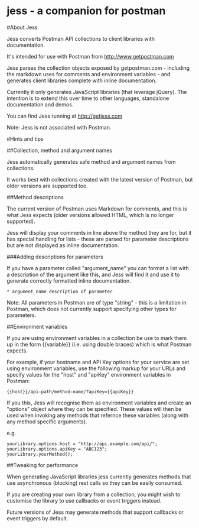 jess - a companion for postman
====

#About Jess

Jess converts Postman API collections to client libraries with documentation.

It's intended for use with Postman from http://www.getpostman.com

Jess parses the collection objects exposed by getpostman.com - including the 
markdown uses for comments and environment variables - and generates client 
libraries complete with inline documentation.

Currently it only generates JavaScript libraries (that leverage jQuery). The 
intention is to extend this over time to other languages, standalone 
documentation and demos.

You can find Jess running at http://getjess.com

Note: Jess is not associated with Postman.

#Hints and tips

##Collection, method and argument names

Jess automatically generates safe method and argument names from collections.

It works best with collections created with the latest version of Postman, but 
older versions are supported too.

##Method descriptions

The current version of Postman uses Markdown for comments, and this is what Jess
expects (older versions allowed HTML, which is no longer supported).

Jess will display your comments in line above the method they are for, but it
has special handling for lists - these are parsed for parameter descriptions but
are not displayed as inline documentation.

###Adding descriptions for parameters

If you have a parameter called "argument_name" you can format a list with a 
description of the argument like this, and Jess will find it and use it to 
generate correctly formatted inline documentation.

    * argument_name description of parameter

Note: All parameters in Postman are of type "string" - this is a limitation in 
Postman, which does not currently support specifying other types for parameters.

##Environment variables

If you are using environment variables in a collection be use to mark them up in 
the form {{variable}} (i.e. using double braces) which is what Postman expects.

For example, if your hostname and API Key options for your service are set 
using environment variables, use the following markup for your URLs and specify
values for the "host" and "apiKey" environment variables in Postman:

    {{host}}/api-path/method-name/?apiKey={{apiKey}}

If you this, Jess will recognise them as environment variables and create an 
"options" object where they can be specified. These values will then be used
when invoking any methods that refernce these variables (along with any method
specific arguments).

e.g.

    yourLibrary.options.host = "http://api.example.com/api/";
    yourLibrary.options.apiKey = "ABC123";
    yourLibrary.yourMethod();

##Tweaking for performance

When generating JavaScript libraries jess currently generates methods that use 
asynchronous (blocking) rest calls so they can be easily consumed.

If you are creating your own library from a collection, you might wish to 
customise the library to use callbacks or event triggers instead.

Future versions of Jess may generate methods that support callbacks or event 
triggers by default.
